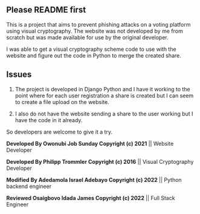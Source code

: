 ## Please README first

This is a project that aims to prevent phishing attacks on a voting platform using visual cryptography. The website was not developed by me from scratch but was made available for use by the original developer.

I was able to get a visual cryptography scheme code to use with the website and figure out the code in Python to merge the created share.

## Issues

1. The project is developed in Django Python and I have it working to the point where for each user registration a share is created but I can seem to create a file upload on the website.

2. I also do not have the website sending a share to the user working but I have the code in it already.

So developers are welcome to give it a try.

**Developed By  Owonubi Job Sunday Copyright (c) 2021** || Website Developer

**Developed By  Philipp Trommler Copyright (c) 2016** || Visual Cryptography Developer

**Modified By Adedamola Israel Adebayo Copyright (c) 2022** || Python backend engineer

**Reviewed  Osaigbovo Idada James Copyright (c) 2022** || Full Stack Engineer
